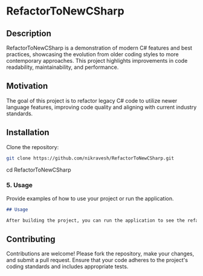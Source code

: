 # RefactorToNewCSharp

## Description

RefactorToNewCSharp is a demonstration of modern C# features and best practices, showcasing the evolution from older coding styles to more contemporary approaches. This project highlights improvements in code readability, maintainability, and performance.

## Motivation

The goal of this project is to refactor legacy C# code to utilize newer language features, improving code quality and aligning with current industry standards.

## Installation

Clone the repository:

```bash
git clone https://github.com/nikravesh/RefactorToNewCSharp.git
```
cd RefactorToNewCSharp


### 5. Usage

Provide examples of how to use your project or run the application.

```markdown
## Usage

After building the project, you can run the application to see the refactored code in action. For detailed usage instructions, refer to the `Program.cs` file.
```

## Contributing

Contributions are welcome! Please fork the repository, make your changes, and submit a pull request. Ensure that your code adheres to the project's coding standards and includes appropriate tests.


